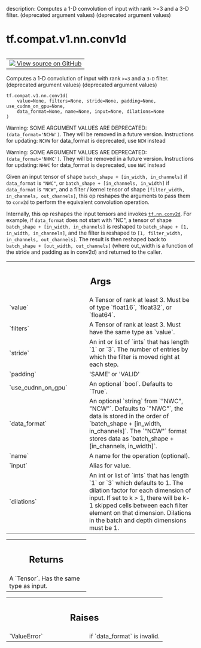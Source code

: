 description: Computes a 1-D convolution of input with rank >=3 and a 3-D filter. (deprecated argument values) (deprecated argument values)

<div itemscope itemtype="http://developers.google.com/ReferenceObject">
<meta itemprop="name" content="tf.compat.v1.nn.conv1d" />
<meta itemprop="path" content="Stable" />
</div>

# tf.compat.v1.nn.conv1d

<!-- Insert buttons and diff -->

<table class="tfo-notebook-buttons tfo-api nocontent" align="left">
<td>
  <a target="_blank" href="https://github.com/tensorflow/tensorflow/blob/r2.4/tensorflow/python/ops/nn_ops.py#L1795-L1908">
    <img src="https://www.tensorflow.org/images/GitHub-Mark-32px.png" />
    View source on GitHub
  </a>
</td>
</table>



Computes a 1-D convolution of input with rank `>=3` and a `3-D` filter. (deprecated argument values) (deprecated argument values)

<pre class="devsite-click-to-copy prettyprint lang-py tfo-signature-link">
<code>tf.compat.v1.nn.conv1d(
    value=None, filters=None, stride=None, padding=None, use_cudnn_on_gpu=None,
    data_format=None, name=None, input=None, dilations=None
)
</code></pre>



<!-- Placeholder for "Used in" -->

Warning: SOME ARGUMENT VALUES ARE DEPRECATED: `(data_format='NCHW')`. They will be removed in a future version.
Instructions for updating:
`NCHW` for data_format is deprecated, use `NCW` instead

Warning: SOME ARGUMENT VALUES ARE DEPRECATED: `(data_format='NHWC')`. They will be removed in a future version.
Instructions for updating:
`NHWC` for data_format is deprecated, use `NWC` instead

Given an input tensor of shape
  `batch_shape + [in_width, in_channels]`
if `data_format` is `"NWC"`, or
  `batch_shape + [in_channels, in_width]`
if `data_format` is `"NCW"`,
and a filter / kernel tensor of shape
`[filter_width, in_channels, out_channels]`, this op reshapes
the arguments to pass them to `conv2d` to perform the equivalent
convolution operation.

Internally, this op reshapes the input tensors and invokes <a href="../../../../tf/nn/conv2d.md"><code>tf.nn.conv2d</code></a>.
For example, if `data_format` does not start with "NC", a tensor of shape
  `batch_shape + [in_width, in_channels]`
is reshaped to
  `batch_shape + [1, in_width, in_channels]`,
and the filter is reshaped to
  `[1, filter_width, in_channels, out_channels]`.
The result is then reshaped back to
  `batch_shape + [out_width, out_channels]`
\(where out_width is a function of the stride and padding as in conv2d\) and
returned to the caller.

<!-- Tabular view -->
 <table class="responsive fixed orange">
<colgroup><col width="214px"><col></colgroup>
<tr><th colspan="2"><h2 class="add-link">Args</h2></th></tr>

<tr>
<td>
`value`
</td>
<td>
A Tensor of rank at least 3. Must be of type `float16`, `float32`, or
`float64`.
</td>
</tr><tr>
<td>
`filters`
</td>
<td>
A Tensor of rank at least 3.  Must have the same type as `value`.
</td>
</tr><tr>
<td>
`stride`
</td>
<td>
An int or list of `ints` that has length `1` or `3`.  The number of
entries by which the filter is moved right at each step.
</td>
</tr><tr>
<td>
`padding`
</td>
<td>
'SAME' or 'VALID'
</td>
</tr><tr>
<td>
`use_cudnn_on_gpu`
</td>
<td>
An optional `bool`.  Defaults to `True`.
</td>
</tr><tr>
<td>
`data_format`
</td>
<td>
An optional `string` from `"NWC", "NCW"`.  Defaults to `"NWC"`,
the data is stored in the order of `batch_shape + [in_width,
in_channels]`.  The `"NCW"` format stores data as `batch_shape +
[in_channels, in_width]`.
</td>
</tr><tr>
<td>
`name`
</td>
<td>
A name for the operation (optional).
</td>
</tr><tr>
<td>
`input`
</td>
<td>
Alias for value.
</td>
</tr><tr>
<td>
`dilations`
</td>
<td>
An int or list of `ints` that has length `1` or `3` which
defaults to 1. The dilation factor for each dimension of input. If set to
k > 1, there will be k-1 skipped cells between each filter element on that
dimension. Dilations in the batch and depth dimensions must be 1.
</td>
</tr>
</table>



<!-- Tabular view -->
 <table class="responsive fixed orange">
<colgroup><col width="214px"><col></colgroup>
<tr><th colspan="2"><h2 class="add-link">Returns</h2></th></tr>
<tr class="alt">
<td colspan="2">
A `Tensor`.  Has the same type as input.
</td>
</tr>

</table>



<!-- Tabular view -->
 <table class="responsive fixed orange">
<colgroup><col width="214px"><col></colgroup>
<tr><th colspan="2"><h2 class="add-link">Raises</h2></th></tr>

<tr>
<td>
`ValueError`
</td>
<td>
if `data_format` is invalid.
</td>
</tr>
</table>

